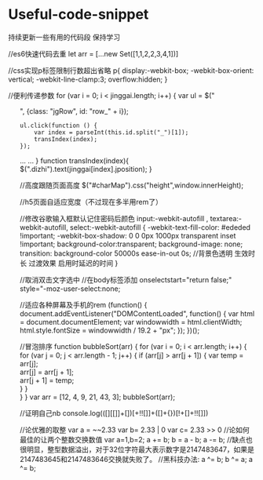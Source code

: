 # Useful-code-snippet
持续更新一些有用的代码段
保持学习 

//es6快速代码去重 
let arr = [...new Set([1,1,2,2,3,4,1])]







//css实现p标签限制行数超出省略
p{ display:-webkit-box; -webkit-box-orient: vertical; -webkit-line-clamp:3; overflow:hidden; }








//便利传递参数
for (var i = 0; i < jinggai.length; i++) {
    var ul = $("<ul>", {class: "jgRow", id: "row_" + i});

    ul.click(function () {
        var index = parseInt(this.id.split("_")[1]);
        transIndex(index);
    });
  ...
  ...
}
function  transIndex(index){
  $(".dizhi").text(jinggai[index].jposition);
}
  
  
  
  
  
  
  
  
//高度跟随页面高度
$("#charMap").css("height",window.innerHeight);
  
//h5页面自适应宽度（不过现在多半用rem了）
<meta name="viewport" content="width=device-width, initial-scale=0.5, minimum-scale=0.3, maximum-scale=2.0, user-scalable=no" />
<meta content="yes" name="apple-mobile-web-app-capable" />
<meta content="black" name="apple-mobile-web-app-status-bar-style" />
<meta content="telephone=no" name="format-detection" />
  
//修改谷歌输入框默认记住密码后颜色 
input:-webkit-autofill , textarea:-webkit-autofill, select:-webkit-autofill {
    -webkit-text-fill-color: #ededed !important;
    -webkit-box-shadow: 0 0 0px 1000px transparent  inset !important;
    background-color:transparent;
    background-image: none;
    transition: background-color 50000s ease-in-out 0s; //背景色透明  生效时长  过渡效果  启用时延迟的时间
}

  
  
  
  
  
  
  
//取消双击文字选中
//在body标签添加
onselectstart="return false;" style="-moz-user-select:none;
  
  
  
  
  
  
  
  
//适应各种屏幕及手机的rem
(function() {
  document.addEventListener("DOMContentLoaded", function() {
    var html = document.documentElement;
    var windowwidth = html.clientWidth;
    html.style.fontSize = windowwidth / 19.2 + "px";
  });
})();
  
  
  
  
  
  
  
  
  
//冒泡排序
function bubbleSort(arr) {
  for (var i = 0; i < arr.length; i++) {
    for (var j = 0; j < arr.length - 1; j++) {
      if (arr[j] > arr[j + 1]) {
        var temp = arr[j];	
        arr[j] = arr[j + 1];		
        arr[j + 1] = temp;		
      }	
    }	
  }
 }
var arr = [12, 4, 9, 21, 43, 3];
bubbleSort(arr);
  
  
  
  
  
  
//证明自己nb
console.log(([][[]]+[])[+!![]]+([]+{})[!+[]+!![]])
  
  
  
  
  
//论优雅的取整
var a = ~~2.33
var b= 2.33 | 0
var c= 2.33 >> 0
//论如何最佳的让两个整数交换数值
var a=1,b=2;
a += b;
b = a - b;
a -= b;
//缺点也很明显，整型数据溢出，对于32位字符最大表示数字是2147483647，如果是2147483645和2147483646交换就失败了。
//黑科技办法:
a ^= b;
b ^= a;
a ^= b;
  
  
  
  
  
  
 
  <!--
  ━━━━━━神兽出没━━━━━━
  　　　┏┓　　　┏┓
  　　┏┛┻━━━┛┻┓
  　　┃　　　　　　　┃
  　　┃　　　━　　　┃
  　　┃　┳┛　┗┳　┃
  　　┃　　　　　　　┃
  　　┃　　　┻　　　┃
  　　┃　　　　　　　┃
  　　┗━┓　　　┏━┛Code is far away from bug with the animal protecting
  　　　　┃　　　┃    神兽保佑,代码无bug
  　　　　┃　　　┃
  　　　　┃　　　┗━━━┓
  　　　　┃　　　　　　　┣┓
  　　　　┃　　　　　　　┏┛
  　　　　┗┓┓┏━┳┓┏┛
  　　　　　┃┫┫　┃┫┫
  　　　　　┗┻┛　┗┻┛
  ━━━━━━感觉萌萌哒━━━━━━
 -->
